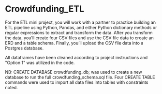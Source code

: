 # Crowdfunding_ETL

For the ETL mini project, you will work with a partner to practice building an ETL pipeline using Python, Pandas, and either Python dictionary methods or regular expressions to extract and transform the data. After you transform the data, you'll create four CSV files and use the CSV file data to create an ERD and a table schema. Finally, you’ll upload the CSV file data into a Postgres database.

All dataframes have been cleaned according to project instructions and "Option 1" was utilized in the code.

NB: CREATE DATABASE crowdfunding_db; was used to create a new database to run the full crowdfunding_schema.sql file. Four CREATE TABLE commands were used to import all data files into tables with constraints noted.
